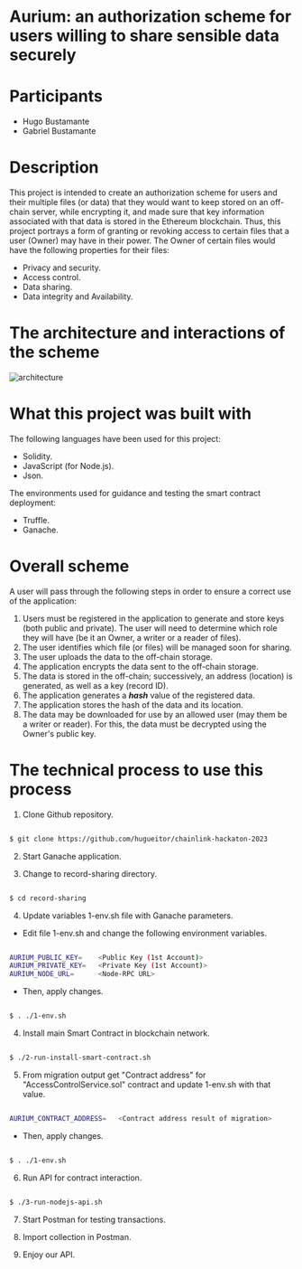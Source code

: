 # Aurium: an authorization scheme for users willing to share sensible data securely

# Participants

- Hugo Bustamante
- Gabriel Bustamante

# Description

This project is intended to create an authorization scheme for users and their multiple files (or data) that they would want to keep stored on an off-chain server, while encrypting it, and made sure that key information associated with that data is stored in the Ethereum blockchain. Thus, this project portrays a form of granting or revoking access to certain files that a user (Owner) may have in their power. The Owner of certain files would have the following properties for their files:

- Privacy and security.
- Access control.
- Data sharing.
- Data integrity and Availability.

# The architecture and interactions of the scheme
![architecture](https://github.com/hugueitor/chainlink-hackaton-2023/assets/48810531/5722eb7e-9a6d-427a-b4e9-bad7ab80aab9)

# What this project was built with

The following languages have been used for this project:

- Solidity.
- JavaScript (for Node.js).
- Json.

The environments used for guidance and testing the smart contract deployment:

- Truffle.
- Ganache.

# Overall scheme

A user will pass through the following steps in order to ensure a correct use of the application:
1. Users must be registered in the application to generate and store keys (both public and private). The user will need to determine which role they will have (be it an Owner, a writer or a reader of files).
2. The user identifies which file (or files) will be managed soon for sharing.
3. The user uploads the data to the off-chain storage.
4. The application encrypts the data sent to the off-chain storage.
5. The data is stored in the off-chain; successively, an address (location) is generated, as well as a key (record ID).
6. The application generates a ***hash*** value of the registered data.
7. The application stores the hash of the data and its location.
8. The data may be downloaded for use by an allowed user (may them be a writer or reader). For this, the data must be decrypted using the Owner's public key.

# The technical process to use this process

1. Clone Github repository.

```bash

$ git clone https://github.com/hugueitor/chainlink-hackaton-2023

```

2. Start Ganache application.

3. Change to record-sharing directory.

```bash

$ cd record-sharing

```

4. Update variables 1-env.sh file with Ganache parameters.

- Edit file 1-env.sh and change the following environment variables.

```sh

AURIUM_PUBLIC_KEY=    <Public Key (1st Account)>
AURIUM_PRIVATE_KEY=   <Private Key (1st Account)>
AURIUM_NODE_URL=      <Node-RPC URL>

```

- Then, apply changes.

```bash

$ . ./1-env.sh

```

4. Install main Smart Contract in blockchain network.

```bash

$ ./2-run-install-smart-contract.sh

```

5. From migration output get "Contract address" for "AccessControlService.sol" contract and 
update 1-env.sh with that value.

```sh

AURIUM_CONTRACT_ADDRESS=   <Contract address result of migration>

```

- Then, apply changes.

```bash

$ . ./1-env.sh

```

6. Run API for contract interaction.


```bash

$ ./3-run-nodejs-api.sh

```

7. Start Postman for testing transactions.

8. Import collection in Postman.

9. Enjoy our API.
